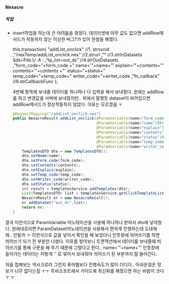 #### 	Nexacro

##### 작업

- insert작업을 하는데 큰 어려움을 겪었다. 데이터셋에 아무 값도 없으면 addRow메서드가 작동하지 않는 이상한 버그?가 있어 한참을 해맸다.  

  this.transaction(
  		"addList_onclick" //1. strsvcid
  		,"/nexTemp/addList_onclick.nex" //2.strurl
  		,"" //3.strInDatasets Sds=Fds:U :A :
  		,"tp_list=out_ds" //4.strOutDatasets
  		,"form_code="+form_code +" name='"+name+"' explain='"+contents+"' contents='"+contents
  		+"' status="+status+" temp_code="+temp_code+" writer_code="+writer_code
  		,"fn_callback" //6.strCallbackFunc
  		);

  4번째 항목에 보내줄 데이터를 하나하나 다 입력을 해서 보내줬다.  원래는 addRow를 하고 변경값을 서버에 보내줬지만.. 위에서 말했듯 dataset이 비어있으면 addRow메서드가 정상작동하지 않았다. 이유는 모르겠음 ㅜ  

   

  ```java
  @RequestMapping("/addList_onclick.nex")
  public NexacroResult addList_onclick(@ParamVariable(name="form_code")int form_code,
                                       @ParamVariable(name="name")String name,
                                       @ParamVariable(name="explain")String explain,
                                       @ParamVariable(name="contents")String contents,
                                       @ParamVariable(name="status")String status,
                                       @ParamVariable(name="temp_code")int temp_code,
                                       @ParamVariable(name="writer_code")int writer_code){
      TemplatesDTO dto = new TemplatesDTO();
      dto.setName(name);
      dto.setForm_code(form_code);
      dto.setContents(contents);
      dto.setExplain(explain);
      dto.setTemp_code(temp_code);
      dto.setWriter_code(writer_code);
      dto.setStatus(status);
      int result = templatesService.addTemplates(dto);
      List<TemplatesDTO> list = templatesService.getClickTemplateList(form_code);
      NexacroResult nr = new NexacroResult();
      nr.addDataSet("out_ds",list);
      return nr;
  }
  ```

결국 이런식으로 ParamVariable 어노테이션을 사용해 하나하나 받아서 dto에 넣어줬다. 원래대로라면 ParamDataset어노테이션을 사용해서 편하게 진행하는데 도대체 왜.. 안될까 ㅜ 이런식으로 값을 넣어서 확인을 해 보았더니 인풋창에 띄어쓰기를 하면 띄어쓰기 되기 전 부분만 나왔다. 이유를 찾아보니 트랜잭션에서 데이터를 보내줄때 띄어쓰기를 통해 구분을 해 주기 때문에 그렇다고 한다..  name='"+name+"' 인풋창에 들어가는 데이터는 저렇게 '' 로 묶어서 보내줘야 띄어쓰기 된 부분까지 잘 들어간다.  



처음 접해보는 넥사크로라 그런지 퓨어웹보다 진행속도가 많이 더디다.. 아쉬운점은 정보가 너무 없다는점 ㅜㅜ 투비소프트에서 가이드북 최신화를 해줬으면 하는 바람이 크다  ㅜ ㅜ 

